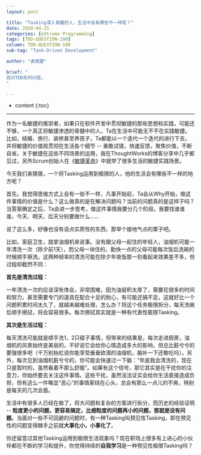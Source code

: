 ```yaml
---
layout: post

title: "Tasking深入骨髓的人，生活中会有哪些不一样呢？"
date: 2020-04-25
categories: [eXtreme Programming]
tags: [TDD-QUESTION-100]
column: TDD-QUESTION-100
sub-tag: "Task-Driven Development"

author: "袁慎建"

brief: "
百问TDD系列问答。
"

---
```


* content
{:toc}

---

作为一名敏捷的推崇者，如果只在软件开发中贯彻敏捷的那些思想和实践，可能还不够，一个真正将敏捷渗透的骨髓中的人，Ta在生活中可能无不不在实践敏捷。比如，结婚、旅行、装修甚至养孩子，Ta都能以一个迭代一个迭代的进行下去，并将敏捷的价值观贯彻在生活各个细节 -- 勇敢试错，快速反馈，聚焦价值，不断自省。关于敏捷在这些不同场景的运用，我在ThoughtWorks的博客分享中几乎都见过，另外Scrum创始人在《[敏捷革命](https://book.douban.com/subject/27008697/)》中就举了很多生活的敏捷实践场景。

今天我们来猜猜，一个将Tasking运用到极限的人，他的生活会有哪些不一样的地方呢？

首先，我觉得思维方式上会有一些不一样，凡事开始前，Ta会从Why开始，做这件事情的价值是什么？这么做真的是在解决问题吗？当前的问题真的是这样子吗？当答案确定之后，Ta会进一步思考，做这件事情我要分几个阶段，我要找谁谁谁，今天、明天、后天分别要做什么......

说了这么多，好像也没有说点实质性的东西，那举个接地气点的栗子吧。

比如，家庭卫生，就拿油烟机来说事。没有跟父母一起住的年轻人，油烟机可能一年清洗一次（除夕前1天），而父母一块住的，勤快一点的父母可能每次饭后洗碗的时候顺手擦洗。这两种频率的清洗可能在除夕年夜饭那一刻看起来效果差不多，但过程却截然不同：

**首先是清洗过程：**

一年清洗一次的应该深有体会，非常困难，因为油层积太厚了，需要花很多的时间和努力，甚至需要专门的道具在配合十足的耐心，有可能还搞不定。这就好比一个问题积累时间太久了，就越来越难处理，怎么办？将这个任务极限拆分，每天洗碗后顺手擦拭，将会容易很多。每次擦拭其实就是一种有代表性极限Tasking。

**其次是生活过程：**

每天清洗可能就是顺手洗1，2只碟子事情，但带来的结果是，每次走进厨房，油烟机的风景始终是美丽的，不好说它会给你心情造成多大的影响，但总比脏兮兮的要强很多吧（千万别抬杠说你能享受垂垂欲滴的油烟机，脑补一下还敢吃吗）。另外，每次见到油烟机脏兮兮的，你可能会快速过一下脑：“年底我会清洗的，现在只是暂时的，虽然看着不那么舒服”。如果有这个信号，那它其实是在干扰你的注意力，你始终要去关注这件事情。这些干扰，虽然没法证实会给你生活直接造成负担，但有这么一件略显“恶心”的事情萦绕在心头，总会有那么一点儿的不爽，特别是每天的几次会面。

生活中有很多人已经在做了，将大问题和复杂的方案进行拆分，而历史的经验证明 -- **粒度更小的问题，更容易搞定，比细粒度的问题再小的问题，那就是没有问题**。当面对一些不可回避的问题时，有一种Tasking叫预见性Tasking，即在预见性的问题变得棘手之前就**大事化小，小事化了**。

你还留意过其他Tasking运用到极限生活现象吗？现在职场上很多有上进心的小伙伴都在不断的学习和提升，你觉得持续的**自我学习**是一种预见性极限Tasking吗？

